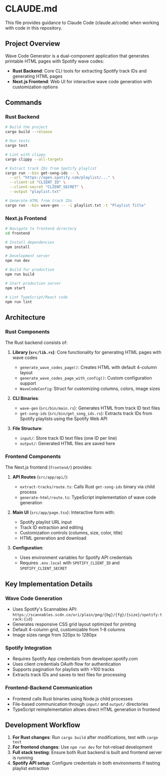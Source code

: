 # CLAUDE.md

This file provides guidance to Claude Code (claude.ai/code) when working with code in this repository.

## Project Overview

Wave Code Generator is a dual-component application that generates printable HTML pages with Spotify wave codes:
- **Rust Backend**: Core CLI tools for extracting Spotify track IDs and generating HTML pages
- **Next.js Frontend**: Web UI for interactive wave code generation with customization options

## Commands

### Rust Backend

```bash
# Build the project
cargo build --release

# Run tests
cargo test

# Lint with clippy
cargo clippy --all-targets

# Extract track IDs from Spotify playlist
cargo run --bin get-song-ids -- \
  --url "https://open.spotify.com/playlist/..." \
  --client-id "CLIENT_ID" \
  --client-secret "CLIENT_SECRET" \
  --output "playlist.txt"

# Generate HTML from track IDs
cargo run --bin wave-gen -- -i playlist.txt -t "Playlist Title"
```

### Next.js Frontend

```bash
# Navigate to frontend directory
cd frontend

# Install dependencies
npm install

# Development server
npm run dev

# Build for production
npm run build

# Start production server
npm start

# Lint TypeScript/React code
npm run lint
```

## Architecture

### Rust Components

The Rust backend consists of:

1. **Library (`src/lib.rs`)**: Core functionality for generating HTML pages with wave codes
   - `generate_wave_codes_page()`: Creates HTML with default 4-column layout
   - `generate_wave_codes_page_with_config()`: Custom configuration support
   - `WaveCodeConfig`: Struct for customizing columns, colors, image sizes

2. **CLI Binaries**:
   - `wave-gen` (`src/bin/main.rs`): Generates HTML from track ID text files
   - `get-song-ids` (`src/bin/get_song_ids.rs`): Extracts track IDs from Spotify playlists using the Spotify Web API

3. **File Structure**:
   - `input/`: Store track ID text files (one ID per line)
   - `output/`: Generated HTML files are saved here

### Frontend Components

The Next.js frontend (`frontend/`) provides:

1. **API Routes** (`src/app/api/`):
   - `extract-tracks/route.ts`: Calls Rust `get-song-ids` binary via child process
   - `generate-html/route.ts`: TypeScript implementation of wave code generation

2. **Main UI** (`src/app/page.tsx`): Interactive form with:
   - Spotify playlist URL input
   - Track ID extraction and editing
   - Customization controls (columns, size, color, title)
   - HTML generation and download

3. **Configuration**:
   - Uses environment variables for Spotify API credentials
   - Requires `.env.local` with `SPOTIFY_CLIENT_ID` and `SPOTIFY_CLIENT_SECRET`

## Key Implementation Details

### Wave Code Generation
- Uses Spotify's Scannables API: `https://scannables.scdn.co/uri/plain/png/{bg}/{fg}/{size}/spotify:track:{id}`
- Generates responsive CSS grid layout optimized for printing
- Default 4-column grid, customizable from 1-8 columns
- Image sizes range from 320px to 1280px

### Spotify Integration
- Requires Spotify App credentials from developer.spotify.com
- Uses client credentials OAuth flow for authentication
- Supports pagination for playlists with >100 tracks
- Extracts track IDs and saves to text files for processing

### Frontend-Backend Communication
- Frontend calls Rust binaries using Node.js child processes
- File-based communication through `input/` and `output/` directories
- TypeScript reimplementation allows direct HTML generation in frontend

## Development Workflow

1. **For Rust changes**: Run `cargo build` after modifications, test with `cargo test`
2. **For frontend changes**: Use `npm run dev` for hot-reload development
3. **Full stack testing**: Ensure both Rust backend is built and frontend server is running
4. **Spotify API setup**: Configure credentials in both environments if testing playlist extraction